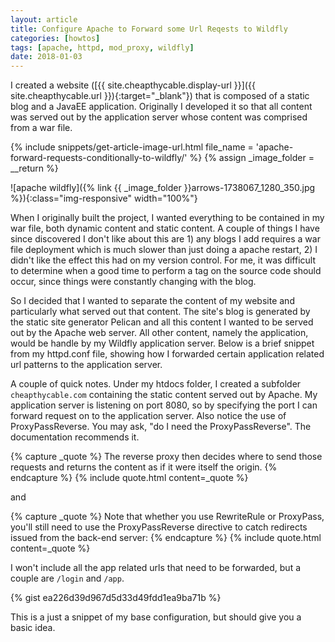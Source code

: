 ```yaml
---
layout: article
title: Configure Apache to Forward some Url Reqests to Wildfly
categories: [howtos]
tags: [apache, httpd, mod_proxy, wildfly]
date: 2018-01-03
---
```


I created a website ([{{ site.cheapthycable.display-url }}]({{ site.cheapthycable.url }}){:target="_blank"}) that is composed of a static blog and a JavaEE application.  Originally I developed it so that all content was served out by the application server whose content was comprised from a war file.
<!--more-->

{% include snippets/get-article-image-url.html file_name = 'apache-forward-requests-conditionally-to-wildfly/' %}
{% assign _image_folder = __return %}

![apache wildfly]({% link {{ _image_folder }}arrows-1738067_1280_350.jpg %}){:class="img-responsive" width="100%"}

When I originally built the project, I wanted everything to be contained in my war file, both dynamic content and static content.  A couple of things I have since discovered I don't like about this are 1) any blogs I add requires a war file deployment which is much slower than just doing a apache restart, 2) I didn't like the effect this had on my version control.  For me, it was difficult to determine when a good time to perform a tag on the source code should occur, since things were constantly changing with the blog.

So I decided that I wanted to separate the content of my website and particularly what served out that content.  The site's blog is generated by the static site generator Pelican and all this content I wanted to be served out by the Apache web server.  All other content, namely the application, would be handle by my Wildfly application server.  Below is a brief snippet from my httpd.conf file, showing how I forwarded certain application related url patterns to the application server.

A couple of quick notes.  Under my htdocs folder, I created a subfolder ```cheapthycable.com``` containing the static content served out by Apache.  My application server is listening on port 8080, so by specifying the port I can forward request on to the application server.  Also notice the use of ProxyPassReverse.  You may ask, "do I need the ProxyPassReverse".  The documentation recommends it.

{% capture _quote %}
	The reverse proxy then decides where to send those requests and returns the content as if it were itself the origin.
{% endcapture %}
{% include quote.html content=_quote %}

and

{% capture _quote %}
	Note that whether you use RewriteRule or ProxyPass, you'll still need to use the ProxyPassReverse directive to catch redirects issued from the back-end server:
{% endcapture %}
{% include quote.html content=_quote %}

I won't include all the app related urls that need to be forwarded, but a couple are ```/login``` and ```/app```.

{% gist ea226d39d967d5d33d49fdd1ea9ba71b %}

This is a just a snippet of my base configuration, but should give you a basic idea.
